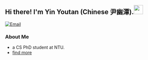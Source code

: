 ## Hi there! I'm Yin Youtan (Chinese 尹幽潭).<img src="https://raw.githubusercontent.com/iampavangandhi/iampavangandhi/master/gifs/Hi.gif" width="30px"></h2>

<p align="left">
<a href="youtan001@e.ntu.edu.sg">
  <img alt="Email" src="https://img.shields.io/badge/Email-youtan001@e.ntu.edu.sg-blue?style=plastic&logo=gmail" />
</a>
</p>

### About Me
- a CS PhD student at NTU.
- [find more](https://cuteyyt.github.io/)
